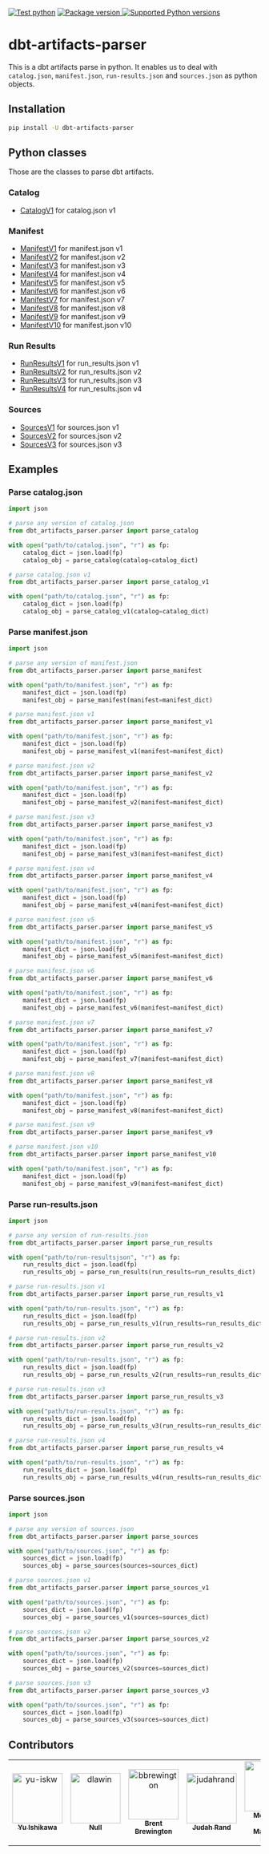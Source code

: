 [![Test python](https://github.com/yu-iskw/dbt-artifacts-parser/actions/workflows/test.yml/badge.svg)](https://github.com/yu-iskw/dbt-artifacts-parser/actions/workflows/test.yml)
<a href="https://pypi.org/project/dbt-artifacts-parser" target="_blank">
<img src="https://img.shields.io/pypi/v/dbt-artifacts-parser?color=%2334D058&label=pypi%20package" alt="Package version">
</a>
<a href="https://pypi.org/project/dbt-artifacts-parser" target="_blank">
<img src="https://img.shields.io/pypi/pyversions/dbt-artifacts-parser.svg?color=%2334D058" alt="Supported Python versions">
</a>


# dbt-artifacts-parser
This is a dbt artifacts parse in python.
It enables us to deal with `catalog.json`, `manifest.json`, `run-results.json` and `sources.json` as python objects.

## Installation

```bash
pip install -U dbt-artifacts-parser
```

## Python classes
Those are the classes to parse dbt artifacts.

### Catalog
- [CatalogV1](dbt_artifacts_parser/parsers/catalog/catalog_v1.py) for catalog.json v1

### Manifest
- [ManifestV1](dbt_artifacts_parser/parsers/manifest/manifest_v1.py) for manifest.json v1
- [ManifestV2](dbt_artifacts_parser/parsers/manifest/manifest_v2.py) for manifest.json v2
- [ManifestV3](dbt_artifacts_parser/parsers/manifest/manifest_v3.py) for manifest.json v3
- [ManifestV4](dbt_artifacts_parser/parsers/manifest/manifest_v4.py) for manifest.json v4
- [ManifestV5](dbt_artifacts_parser/parsers/manifest/manifest_v5.py) for manifest.json v5
- [ManifestV6](dbt_artifacts_parser/parsers/manifest/manifest_v6.py) for manifest.json v6
- [ManifestV7](dbt_artifacts_parser/parsers/manifest/manifest_v7.py) for manifest.json v7
- [ManifestV8](dbt_artifacts_parser/parsers/manifest/manifest_v8.py) for manifest.json v8
- [ManifestV9](dbt_artifacts_parser/parsers/manifest/manifest_v9.py) for manifest.json v9
- [ManifestV10](dbt_artifacts_parser/parsers/manifest/manifest_v10.py) for manifest.json v10

### Run Results
- [RunResultsV1](dbt_artifacts_parser/parsers/manifest/manifest_v1.py) for run_results.json v1
- [RunResultsV2](dbt_artifacts_parser/parsers/manifest/manifest_v2.py) for run_results.json v2
- [RunResultsV3](dbt_artifacts_parser/parsers/manifest/manifest_v3.py) for run_results.json v3
- [RunResultsV4](dbt_artifacts_parser/parsers/manifest/manifest_v4.py) for run_results.json v4

### Sources
- [SourcesV1](dbt_artifacts_parser/parsers/sources/sources_v1.py) for sources.json v1
- [SourcesV2](dbt_artifacts_parser/parsers/sources/sources_v2.py) for sources.json v2
- [SourcesV3](dbt_artifacts_parser/parsers/sources/sources_v3.py) for sources.json v3

## Examples

### Parse catalog.json
```python
import json

# parse any version of catalog.json
from dbt_artifacts_parser.parser import parse_catalog

with open("path/to/catalog.json", "r") as fp:
    catalog_dict = json.load(fp)
    catalog_obj = parse_catalog(catalog=catalog_dict)

# parse catalog.json v1
from dbt_artifacts_parser.parser import parse_catalog_v1

with open("path/to/catalog.json", "r") as fp:
    catalog_dict = json.load(fp)
    catalog_obj = parse_catalog_v1(catalog=catalog_dict)
```

### Parse manifest.json

```python
import json

# parse any version of manifest.json
from dbt_artifacts_parser.parser import parse_manifest

with open("path/to/manifest.json", "r") as fp:
    manifest_dict = json.load(fp)
    manifest_obj = parse_manifest(manifest=manifest_dict)

# parse manifest.json v1
from dbt_artifacts_parser.parser import parse_manifest_v1

with open("path/to/manifest.json", "r") as fp:
    manifest_dict = json.load(fp)
    manifest_obj = parse_manifest_v1(manifest=manifest_dict)

# parse manifest.json v2
from dbt_artifacts_parser.parser import parse_manifest_v2

with open("path/to/manifest.json", "r") as fp:
    manifest_dict = json.load(fp)
    manifest_obj = parse_manifest_v2(manifest=manifest_dict)

# parse manifest.json v3
from dbt_artifacts_parser.parser import parse_manifest_v3

with open("path/to/manifest.json", "r") as fp:
    manifest_dict = json.load(fp)
    manifest_obj = parse_manifest_v3(manifest=manifest_dict)

# parse manifest.json v4
from dbt_artifacts_parser.parser import parse_manifest_v4

with open("path/to/manifest.json", "r") as fp:
    manifest_dict = json.load(fp)
    manifest_obj = parse_manifest_v4(manifest=manifest_dict)

# parse manifest.json v5
from dbt_artifacts_parser.parser import parse_manifest_v5

with open("path/to/manifest.json", "r") as fp:
    manifest_dict = json.load(fp)
    manifest_obj = parse_manifest_v5(manifest=manifest_dict)

# parse manifest.json v6
from dbt_artifacts_parser.parser import parse_manifest_v6

with open("path/to/manifest.json", "r") as fp:
    manifest_dict = json.load(fp)
    manifest_obj = parse_manifest_v6(manifest=manifest_dict)

# parse manifest.json v7
from dbt_artifacts_parser.parser import parse_manifest_v7

with open("path/to/manifest.json", "r") as fp:
    manifest_dict = json.load(fp)
    manifest_obj = parse_manifest_v7(manifest=manifest_dict)

# parse manifest.json v8
from dbt_artifacts_parser.parser import parse_manifest_v8

with open("path/to/manifest.json", "r") as fp:
    manifest_dict = json.load(fp)
    manifest_obj = parse_manifest_v8(manifest=manifest_dict)

# parse manifest.json v9
from dbt_artifacts_parser.parser import parse_manifest_v9

# parse manifest.json v10
from dbt_artifacts_parser.parser import parse_manifest_v10

with open("path/to/manifest.json", "r") as fp:
    manifest_dict = json.load(fp)
    manifest_obj = parse_manifest_v9(manifest=manifest_dict)
```

### Parse run-results.json

```python
import json

# parse any version of run-results.json
from dbt_artifacts_parser.parser import parse_run_results

with open("path/to/run-resultsjson", "r") as fp:
    run_results_dict = json.load(fp)
    run_results_obj = parse_run_results(run_results=run_results_dict)

# parse run-results.json v1
from dbt_artifacts_parser.parser import parse_run_results_v1

with open("path/to/run-results.json", "r") as fp:
    run_results_dict = json.load(fp)
    run_results_obj = parse_run_results_v1(run_results=run_results_dict)

# parse run-results.json v2
from dbt_artifacts_parser.parser import parse_run_results_v2

with open("path/to/run-results.json", "r") as fp:
    run_results_dict = json.load(fp)
    run_results_obj = parse_run_results_v2(run_results=run_results_dict)

# parse run-results.json v3
from dbt_artifacts_parser.parser import parse_run_results_v3

with open("path/to/run-results.json", "r") as fp:
    run_results_dict = json.load(fp)
    run_results_obj = parse_run_results_v3(run_results=run_results_dict)

# parse run-results.json v4
from dbt_artifacts_parser.parser import parse_run_results_v4

with open("path/to/run-results.json", "r") as fp:
    run_results_dict = json.load(fp)
    run_results_obj = parse_run_results_v4(run_results=run_results_dict)
```

### Parse sources.json

```python
import json

# parse any version of sources.json
from dbt_artifacts_parser.parser import parse_sources

with open("path/to/sources.json", "r") as fp:
    sources_dict = json.load(fp)
    sources_obj = parse_sources(sources=sources_dict)

# parse sources.json v1
from dbt_artifacts_parser.parser import parse_sources_v1

with open("path/to/sources.json", "r") as fp:
    sources_dict = json.load(fp)
    sources_obj = parse_sources_v1(sources=sources_dict)

# parse sources.json v2
from dbt_artifacts_parser.parser import parse_sources_v2

with open("path/to/sources.json", "r") as fp:
    sources_dict = json.load(fp)
    sources_obj = parse_sources_v2(sources=sources_dict)

# parse sources.json v3
from dbt_artifacts_parser.parser import parse_sources_v3

with open("path/to/sources.json", "r") as fp:
    sources_dict = json.load(fp)
    sources_obj = parse_sources_v3(sources=sources_dict)
```

## Contributors
<!-- readme: contributors -start -->
<table>
<tr>
    <td align="center">
        <a href="https://github.com/yu-iskw">
            <img src="https://avatars.githubusercontent.com/u/1523515?v=4" width="100;" alt="yu-iskw"/>
            <br />
            <sub><b>Yu Ishikawa</b></sub>
        </a>
    </td>
    <td align="center">
        <a href="https://github.com/dlawin">
            <img src="https://avatars.githubusercontent.com/u/11282254?v=4" width="100;" alt="dlawin"/>
            <br />
            <sub><b>Null</b></sub>
        </a>
    </td>
    <td align="center">
        <a href="https://github.com/bbrewington">
            <img src="https://avatars.githubusercontent.com/u/10573749?v=4" width="100;" alt="bbrewington"/>
            <br />
            <sub><b>Brent Brewington</b></sub>
        </a>
    </td>
    <td align="center">
        <a href="https://github.com/judahrand">
            <img src="https://avatars.githubusercontent.com/u/17158624?v=4" width="100;" alt="judahrand"/>
            <br />
            <sub><b>Judah Rand</b></sub>
        </a>
    </td>
    <td align="center">
        <a href="https://github.com/nabilm">
            <img src="https://avatars.githubusercontent.com/u/987369?v=4" width="100;" alt="nabilm"/>
            <br />
            <sub><b>Mohamed Nabil Mahmoud Hafez</b></sub>
        </a>
    </td>
    <td align="center">
        <a href="https://github.com/meyer-glean">
            <img src="https://avatars.githubusercontent.com/u/134302890?v=4" width="100;" alt="meyer-glean"/>
            <br />
            <sub><b>Null</b></sub>
        </a>
    </td></tr>
</table>
<!-- readme: contributors -end -->
